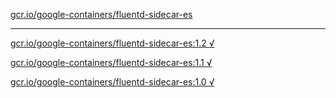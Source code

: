 [gcr.io/google-containers/fluentd-sidecar-es](https://hub.docker.com/r/anjia0532/fluentd-sidecar-es/tags/) 

----
[gcr.io/google-containers/fluentd-sidecar-es:1.2 √](https://hub.docker.com/r/anjia0532/fluentd-sidecar-es/tags/)

[gcr.io/google-containers/fluentd-sidecar-es:1.1 √](https://hub.docker.com/r/anjia0532/fluentd-sidecar-es/tags/)

[gcr.io/google-containers/fluentd-sidecar-es:1.0 √](https://hub.docker.com/r/anjia0532/fluentd-sidecar-es/tags/)

